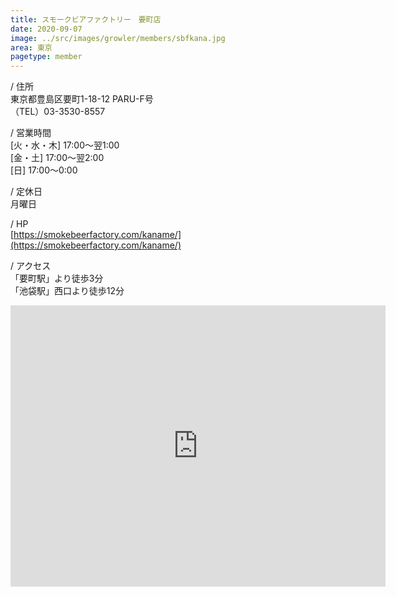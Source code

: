 ```yaml
---
title: スモークビアファクトリー　要町店
date: 2020-09-07
image: ../src/images/growler/members/sbfkana.jpg
area: 東京
pagetype: member
---
```



/ 住所<br>
東京都豊島区要町1-18-12 PARU-F号<br>
（TEL）03-3530-8557

/ 営業時間<br>
[火・水・木] 17:00～翌1:00<br>
[金・土] 17:00～翌2:00<br>
[日] 17:00～0:00

/ 定休日<br>
月曜日

/ HP<br>
[https://smokebeerfactory.com/kaname/](https://smokebeerfactory.com/kaname/)

/ アクセス<br>
「要町駅」より徒歩3分<br>
「池袋駅」西口より徒歩12分

<iframe src="https://www.google.com/maps/embed?pb=!1m14!1m8!1m3!1d12954.73191025851!2d139.6972366!3d35.7340145!3m2!1i1024!2i768!4f13.1!3m3!1m2!1s0x0%3A0xfed1943e0fa6df2f!2sSmoke%20Beer%20Factory!5e0!3m2!1sen!2sjp!4v1599465127224!5m2!1sen!2sjp" width="600" height="450" frameborder="0" style="border:0;" allowfullscreen="" aria-hidden="false" tabindex="0"></iframe>
